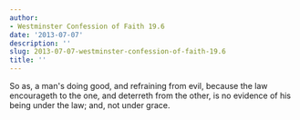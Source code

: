 ```yaml
---
author:
- Westminster Confession of Faith 19.6
date: '2013-07-07'
description: ''
slug: 2013-07-07-westminster-confession-of-faith-19.6
title: ''
---
```

So as, a man's doing good, and refraining from evil, because the law encourageth to the one, and deterreth from the other, is no evidence of his being under the law; and, not under grace.



